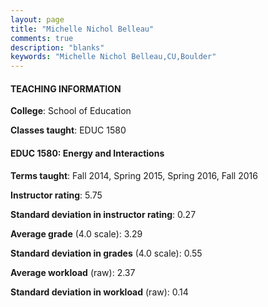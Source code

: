 ```yaml
---
layout: page
title: "Michelle Nichol Belleau" 
comments: true
description: "blanks"
keywords: "Michelle Nichol Belleau,CU,Boulder"
---
```

<head>
<script src="https://ajax.googleapis.com/ajax/libs/jquery/2.1.3/jquery.min.js"></script>
<script src="https://dl.dropboxusercontent.com/s/pc42nxpaw1ea4o9/highcharts.js?dl=0"></script>
<!-- <script src="../assets/js/highcharts.js"></script> -->
<style type="text/css">@font-face {
	font-family: "Bebas Neue";
	src: url(https://www.filehosting.org/file/details/544349/BebasNeue Regular.otf) format("opentype");
	}
	h1.Bebas { 
		font-family: "Bebas Neue", Verdana, Tahoma;
	}
</style>
</head>
	   
#### TEACHING INFORMATION

**College**: School of Education

**Classes taught**: EDUC 1580

#### EDUC 1580: Energy and Interactions

**Terms taught**: Fall 2014, Spring 2015, Spring 2016, Fall 2016

**Instructor rating**: 5.75

**Standard deviation in instructor rating**: 0.27

**Average grade** (4.0 scale): 3.29

**Standard deviation in grades** (4.0 scale): 0.55

**Average workload** (raw): 2.37

**Standard deviation in workload** (raw): 0.14

